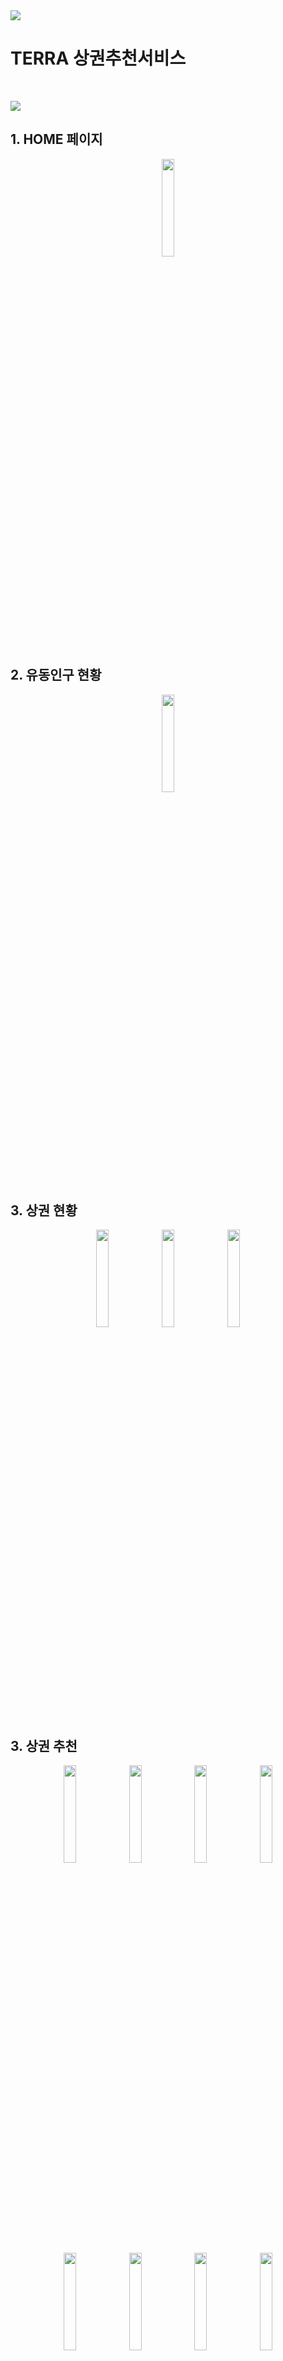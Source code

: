 <img src="https://capsule-render.vercel.app/api?type=waving&color=BDBDC8&height=150&section=header" />
<h1>TERRA 상권추천서비스</h1>
</br>
<p>
  <img src="https://img.shields.io/badge/react-%2361DAFB.svg?&style=for-the-badge&logo=react&logoColor=white" />
</p>

<h2>1. HOME 페이지</h2> 
<p align="center">
<img src="https://github.com/user-attachments/assets/5b764aad-5fc6-4fb7-9246-6e3e8cde3c2d" width="20%"></img>
</p>
<h2>2. 유동인구 현황</h2> 
<p align="center">
<img src="https://github.com/user-attachments/assets/9975d7ab-3b31-4858-85a6-499f15ac9ff4" width="20%"></img>
</p>
<h2>3. 상권 현황</h2> 
<p align="center">
<img src="https://github.com/user-attachments/assets/0b0d4154-b60f-4d2d-8110-e807aa704462" width="20%"></img>
<img src="https://github.com/user-attachments/assets/6e64aa62-998e-417d-8802-2e9f826a7b07" width="20%"></img>
<img src="https://github.com/user-attachments/assets/2460f0e7-ca5f-4a96-a803-29d906163e27" width="20%"></img>
</p>
<h2>3. 상권 추천</h2> 
<p align="center">
<img src="https://github.com/user-attachments/assets/914a0d95-84be-4113-965c-e2d3b8fe9e3b" width="20%"></img>
<img src="https://github.com/user-attachments/assets/d5c37365-f955-4f1c-940d-fb6248bdce2b" width="20%"></img>
<img src="https://github.com/user-attachments/assets/60a75223-0d1b-4abe-9ab2-05d9d4506329" width="20%"></img>
<img src="https://github.com/user-attachments/assets/d5ffc1a3-5636-44dd-988b-2878d897555c" width="20%"></img>
<img src="https://github.com/user-attachments/assets/efb72106-2c8a-41df-b3c1-3fde9e23fcbf" width="20%"></img>
<img src="https://github.com/user-attachments/assets/bfdd963a-f2ab-480d-9bfd-6c6456c1ed5c" width="20%"></img>
<img src="https://github.com/user-attachments/assets/16ba598e-c1b3-45b0-af97-b67d6d1833c2" width="20%"></img>
<img src="https://github.com/user-attachments/assets/381c8420-5927-4685-b9a5-e98fe6482bee" width="20%"></img>
</p>
<h2>4. 최신 트렌드</h2> 
<p align="center">
<img src="https://github.com/user-attachments/assets/c08332eb-a78c-42c6-ad3f-c442cf63d405" width="20%"></img>
</p>
<img src="https://capsule-render.vercel.app/api?type=waving&color=BDBDC8&height=150&section=footer" />
